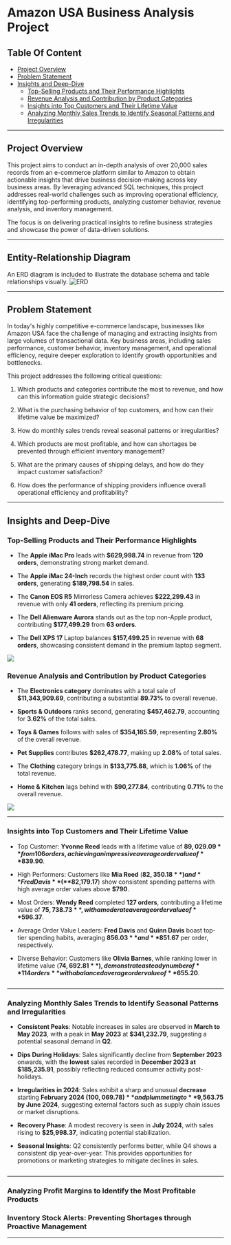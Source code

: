 # Amazon USA Business Analysis Project

## Table Of Content

- [Project Overview](#project-overview)
- [Problem Statement](#problem-statement)
- [Insights and Deep-Dive](#insights-and-deep-dive)
  - [Top-Selling Products and Their Performance Highlights](#top-selling-products-and-their-performance-highlights)
  - [Revenue Analysis and Contribution by Product Categories](#revenue-analysis-and-contribution-by-product-categories)
  - [Insights into Top Customers and Their Lifetime Value](#insights-into-top-customers-and-their-lifetime-value)
  - [Analyzing Monthly Sales Trends to Identify Seasonal Patterns and Irregularities](#analyzing-monthly-sales-trends-to-identify-seasonal-patterns-and-irregularities)

---

## Project Overview
This project aims to conduct an in-depth analysis of over 20,000 sales records from an e-commerce platform similar to Amazon to obtain actionable insights that drive business decision-making across key business areas. By leveraging advanced SQL techniques, this project addresses real-world challenges such as improving operational efficiency, identifying top-performing products, analyzing customer behavior, revenue analysis, and inventory management.

The focus is on delivering practical insights to refine business strategies and showcase the power of data-driven solutions.

---

## Entity-Relationship Diagram
An ERD diagram is included to illustrate the database schema and table relationships visually.
![ERD](https://github.com/Jov4n1/Amazon-USA-Business-Analysis-Project/blob/main/ERD/erd2.png)

---

## Problem Statement
In today's highly competitive e-commerce landscape, businesses like Amazon USA face the challenge of managing and extracting insights from large volumes of transactional data. Key business areas, including sales performance, customer behavior, inventory management, and operational efficiency, require deeper exploration to identify growth opportunities and bottlenecks.

This project addresses the following critical questions:

1. Which products and categories contribute the most to revenue, and how can this information guide strategic decisions?

2. What is the purchasing behavior of top customers, and how can their lifetime value be maximized?

3. How do monthly sales trends reveal seasonal patterns or irregularities?

4. Which products are most profitable, and how can shortages be prevented through efficient inventory management?

5. What are the primary causes of shipping delays, and how do they impact customer satisfaction?

6. How does the performance of shipping providers influence overall operational efficiency and profitability?
---

## Insights and Deep-Dive

### Top-Selling Products and Their Performance Highlights
- The **Apple iMac Pro** leads with **$629,998.74** in revenue from **120 orders**, demonstrating strong market demand.

- The **Apple iMac 24-Inch** records the highest order count with **133 orders**, generating **$189,798.54** in sales.

- The **Canon EOS R5** Mirrorless Camera achieves **$222,299.43** in revenue with only **41 orders**, reflecting its premium pricing.

- The **Dell Alienware Aurora** stands out as the top non-Apple product, contributing **$177,499.29** from **63 orders**.

- The **Dell XPS 17** Laptop balances **$157,499.25** in revenue with **68 orders**, showcasing consistent demand in the premium laptop segment.


![](https://github.com/Jov4n1/Amazon-USA-Business-Analysis-Project/blob/main/Files/Top%2010%20Products.png) 

### Revenue Analysis and Contribution by Product Categories
- The **Electronics category** dominates with a total sale of **$11,343,909.69**, contributing a substantial **89.73%** to overall revenue.

- **Sports & Outdoors** ranks second, generating **$457,462.79**, accounting for **3.62%** of the total sales.

- **Toys & Games** follows with sales of **$354,165.59**, representing **2.80%** of the overall revenue.

- **Pet Supplies** contributes **$262,478.77**, making up **2.08%** of total sales.

- The **Clothing** category brings in **$133,775.88**, which is **1.06%** of the total revenue.

- **Home & Kitchen** lags behind with **$90,277.84**, contributing **0.71%** to the overall revenue.
  
![](https://github.com/Jov4n1/Amazon-USA-Business-Analysis-Project/blob/main/Files/Revenue%20By%20category.png)

---

### Insights into Top Customers and Their Lifetime Value
- Top Customer: **Yvonne Reed** leads with a lifetime value of **$89,029.09** from 106 orders, achieving an impressive average order value of **$839.90**.

- High Performers: Customers like **Mia Reed** (**$82,350.18**) and **Fred Davis** (**$82,179.17**) show consistent spending patterns with high average order values above **$790**.

- Most Orders: **Wendy Reed** completed **127 orders**, contributing a lifetime value of **$75,738.73**, with a moderate average order value of **$596.37**.

- Average Order Value Leaders: **Fred Davis** and **Quinn Davis** boast top-tier spending habits, averaging **$856.03** and **$851.67** per order, respectively.

- Diverse Behavior: Customers like **Olivia Barnes**, while ranking lower in lifetime value (**$74,692.81**), demonstrate a steady number of **114 orders** with a balanced average order value of **$655.20**.

![]()

---

### Analyzing Monthly Sales Trends to Identify Seasonal Patterns and Irregularities

- **Consistent Peaks**: Notable increases in sales are observed in **March to May 2023**, with a peak in **May 2023** at **$341,232.79**, suggesting a potential seasonal demand in **Q2**.

- **Dips During Holidays**: Sales significantly decline from **September 2023** onwards, with the **lowest** sales recorded in **December 2023 at $185,235.91**, possibly reflecting reduced consumer activity post-holidays.

- **Irregularities in 2024**: Sales exhibit a sharp and unusual **decrease** starting **February 2024 ($100,069.78)** and plummeting to **$9,563.75 by June 2024**, suggesting external factors such as supply chain issues or market disruptions.

- **Recovery Phase**: A modest recovery is seen in **July 2024**, with sales rising to **$25,998.37**, indicating potential stabilization.

- **Seasonal Insights**: Q2 consistently performs better, while Q4 shows a consistent dip year-over-year. This provides opportunities for promotions or marketing strategies to mitigate declines in sales.

![]()

---

### Analyzing Profit Margins to Identify the Most Profitable Products



### Inventory Stock Alerts: Preventing Shortages through Proactive Management

---



